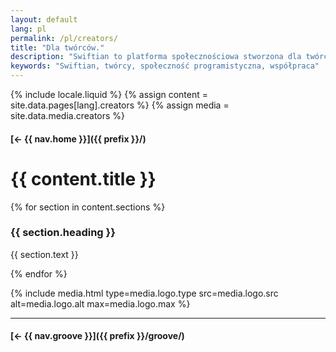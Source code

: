 ```yaml
---
layout: default
lang: pl
permalink: /pl/creators/
title: "Dla twórców."
description: "Swiftian to platforma społecznościowa stworzona dla twórców, aby wspólnie się uczyć, dzielić i tworzyć innowacje."
keywords: "Swiftian, twórcy, społeczność programistyczna, współpraca"
---
```



{% include locale.liquid %}
{% assign content = site.data.pages[lang].creators %}
{% assign media = site.data.media.creators %}

#### [← {{ nav.home }}]({{ prefix }}/)

# {{ content.title }}

{% for section in content.sections %}
### {{ section.heading }}
{{ section.text }}

{% endfor %}

{% include media.html
  type=media.logo.type
  src=media.logo.src
  alt=media.logo.alt
  max=media.logo.max
%}

---

#### [← {{ nav.groove }}]({{ prefix }}/groove/)